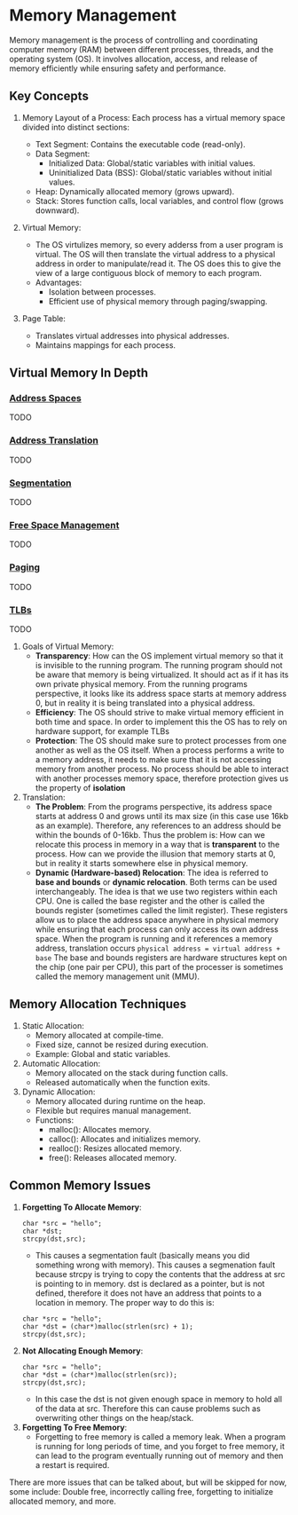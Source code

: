 # Memory Management

Memory management is the process of controlling and coordinating computer memory (RAM) between different processes, threads, and the operating system (OS). It involves allocation, access, and release of memory efficiently while ensuring safety and performance.

## Key Concepts
1. Memory Layout of a Process: Each process has a virtual memory space divided into distinct sections:

    - Text Segment: Contains the executable code (read-only).
    - Data Segment:
        - Initialized Data: Global/static variables with initial values.
        - Uninitialized Data (BSS): Global/static variables without initial values.
    - Heap: Dynamically allocated memory (grows upward).
    - Stack: Stores function calls, local variables, and control flow (grows downward).
2. Virtual Memory:
    - The OS virtulizes memory, so every adderss from a user program is virtual. The OS will then translate the virtual address to a physical address in order to manipulate/read it. The OS does this to give the view of a large contiguous block of memory to each program.
    - Advantages:
        - Isolation between processes.
        - Efficient use of physical memory through paging/swapping.
     
3. Page Table:
    - Translates virtual addresses into physical addresses.
    - Maintains mappings for each process.
  
## Virtual Memory In Depth
### <ins>Address Spaces</ins>
TODO
### <ins>Address Translation</ins>
TODO
### <ins>Segmentation</ins>
TODO
### <ins>Free Space Management</ins>
TODO
### <ins>Paging</ins>
TODO
### <ins>TLBs</ins>
TODO
1. Goals of Virtual Memory:
    - **Transparency**: How can the OS implement virtual memory so that it is invisible to the running program. The running program should not be aware that memory is being virtualized. It should act as if it has its own private physical memory. From the running programs perspective, it looks like its address space starts at memory address 0, but in reality it is being translated into a physical address.
    - **Efficiency**: The OS should strive to make virtual memory efficient in both time and space. In order to implement this the OS has to rely on hardware support, for example TLBs
    - **Protection**: The OS should make sure to protect processes from one another as well as the OS itself. When a process performs a write to a memory address, it needs to make sure that it is not accessing memory from another process. No process should be able to interact with another processes memory space, therefore protection gives us the property of **isolation**
2. Translation:
    - **The Problem**: From the programs perspective, its address space starts at address 0 and grows until its max size (in this case use 16kb as an example). Therefore, any references to an address should be within the bounds of 0-16kb. Thus the problem is: How can we relocate this process in memory in a way that is **transparent** to the process. How can we provide the illusion that memory starts at 0, but in reality it starts somewhere else in physical memory.
    - **Dynamic (Hardware-based) Relocation**: The idea is referred to **base and bounds** or **dynamic relocation**. Both terms can be used interchangeably. The idea is that we use two registers within each CPU. One is called the base register and the other is called the bounds register (sometimes called the limit register). These registers allow us to place the address space anywhere in physical memory while ensuring that each process can only access its own address space. When the program is running and it references a memory address, translation occurs ```physical address = virtual address + base``` The base and bounds registers are hardware structures kept on the chip (one pair per CPU), this part of the processer is sometimes called the memory management unit (MMU).
  
## Memory Allocation Techniques
1. Static Allocation:
    - Memory allocated at compile-time.
    - Fixed size, cannot be resized during execution.
    - Example: Global and static variables.
2. Automatic Allocation:
    - Memory allocated on the stack during function calls.
    - Released automatically when the function exits.
3. Dynamic Allocation:
    - Memory allocated during runtime on the heap.
    - Flexible but requires manual management.
    - Functions:
        - malloc(): Allocates memory.
        - calloc(): Allocates and initializes memory.
        - realloc(): Resizes allocated memory.
        - free(): Releases allocated memory.
     
## Common Memory Issues
1. **Forgetting To Allocate Memory**:
    ```
    char *src = "hello";
    char *dst;
    strcpy(dst,src);
    ```
    - This causes a segmentation fault (basically means you did something wrong with memory). This causes a segmenation fault because strcpy is trying to copy the contents that the address at src is pointing to in memory. dst is declared as a pointer, but is not defined, therefore it does not have an address that points to a location in memory. The proper way to do this is:
    ```
    char *src = "hello";
    char *dst = (char*)malloc(strlen(src) + 1);
    strcpy(dst,src);
    ```
2. **Not Allocating Enough Memory**:
    ```
    char *src = "hello";
    char *dst = (char*)malloc(strlen(src));
    strcpy(dst,src);
    ```
    - In this case the dst is not given enough space in memory to hold all of the data at src. Therefore this can cause problems such as overwriting other things on the heap/stack.
3. **Forgetting To Free Memory**:
    - Forgetting to free memory is called a memory leak. When a program is running for long periods of time, and you forget to free memory, it can lead to the program eventually running out of memory and then a restart is required.

There are more issues that can be talked about, but will be skipped for now, some include: Double free, incorrectly calling free, forgetting to initialize allocated memory, and more.

